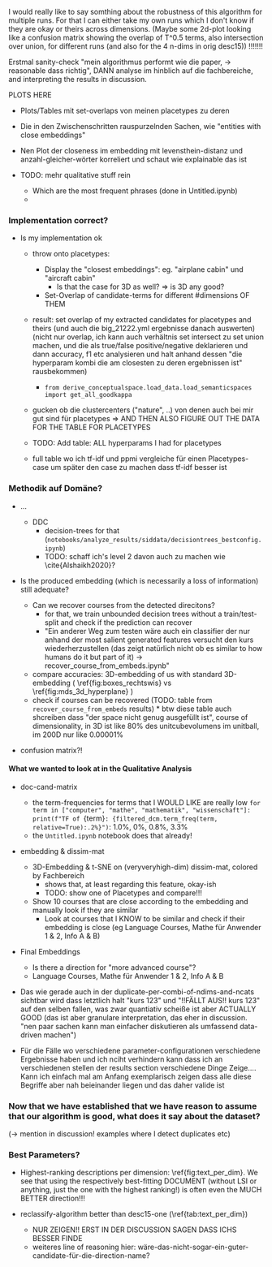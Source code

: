 <!-- Hier: was KOMMT RAUS bei den Sachen die mich interessieren (NUR BESCHREIBEN!nicht drüber reden ob und warum das mit den decisiontrees sinnvoll ist, und erst in der discussion darauf zurückkommen OB das sinnvoll ist -->
<!-- See the stuff from DO_IF_TIME!! -->


<!-- TODO: add parts of the "How to Evaluate" section back (currently comments in text)-->

I would really like to say somthing about the robustness of this algorithm for multiple runs. For that I can either take my own runs which I don't know if they are okay or theirs across dimensions. (Maybe some 2d-plot looking like a confusion matrix showing the overlap of T^0.5 terms, also intersection over union, for different runs (and also for the 4 n-dims in orig desc15))
!!!!!!!


Erstmal sanity-check "mein algorithmus performt wie die paper, -> reasonable dass richtig", DANN analyse im hinblich auf die fachbereiche, and interpreting the results in discussion.

PLOTS HERE	
* Plots/Tables mit set-overlaps von meinen placetypes zu deren
* Die in den Zwischenschritten rauspurzelnden Sachen, wie "entities with close embeddings"
* Nen Plot der closeness im embedding mit levensthein-distanz und anzahl-gleicher-wörter korreliert und schaut wie explainable das ist

* TODO: mehr qualitative stuff rein
	* Which are the most frequent phrases (done in Untitled.ipynb)
	* 


### Implementation correct?

* Is my implementation ok
	* throw onto placetypes:
		* Display the "closest embeddings": eg. "airplane cabin" und "aircraft cabin"
			* Is that the case for 3D as well? => is 3D any good?
		* Set-Overlap of candidate-terms for different #dimensions OF THEM

	* result: set overlap of my extracted candidates for placetypes and theirs (und auch die big_21222.yml ergebnisse danach auswerten) (nicht nur overlap, ich kann auch verhältnis set intersect zu set union machen, und die als true/false positive/negative deklarieren und dann accuracy, f1 etc analysieren und halt anhand dessen "die hyperparam kombi die am closesten zu deren ergebnissen ist" rausbekommen)
		* `from derive_conceptualspace.load_data.load_semanticspaces import get_all_goodkappa`
	* gucken ob die clustercenters ("nature", ..) von denen auch bei mir gut sind für placetypes => AND THEN ALSO FIGURE OUT THE DATA FOR THE TABLE FOR PLACETYPES

	* TODO: Add table: ALL hyperparams I had for placetypes
	* full table wo ich tf-idf und ppmi vergleiche für einen Placetypes-case um später den case zu machen dass tf-idf besser ist



### Methodik auf Domäne?

* ...		
	* DDC
		* decision-trees for that (`notebooks/analyze_results/siddata/decisiontrees_bestconfig.ipynb`)
		* TODO: schaff ich's level 2 davon auch zu machen wie \cite{Alshaikh2020}?



* Is the produced embedding (which is necessarily a loss of information) still adequate?
	* Can we recover courses from the detected direcitons?
		* for that, we train unbounded decision trees without a train/test-split and check if the prediction can recover
		* "Ein anderer Weg zum testen wäre auch ein classifier der nur anhand der most salient generated features versucht den kurs wiederherzustellen (das zeigt natürlich nicht ob es similar to how humans do it but part of it) -> recover_course_from_embeds.ipynb"
	* compare accuracies: 3D-embedding of us with standard 3D-embedding
		( \ref{fig:boxes_rechtswis} vs \ref{fig:mds_3d_hyperplane} )
	* check if courses can be recovered 
		(TODO: table from `recover_course_from_embeds` results)
			* btw diese table auch shcreiben dass "der space nicht genug ausgefüllt ist", course of dimensionality, in 3D ist like 80% des unitcubevolumens im unitball, im 200D nur like 0.00001%

* confusion matrix?!


#### What we wanted to look at in the Qualitative Analysis

* doc-cand-matrix
	* the term-frequencies for terms that I WOULD LIKE are really low
		`for term in ["computer", "mathe", "mathematik", "wissenschaft"]: print(f"TF of `{term}`: {filtered_dcm.term_freq(term, relative=True):.2%}")`: 1.0%, 0%, 0.8%, 3.3%
	* the `Untitled.ipynb` notebook does that already!

* embedding & dissim-mat
	* 3D-Embedding & t-SNE on (veryveryhigh-dim) dissim-mat, colored by Fachbereich 
		* shows that, at least regarding this feature, okay-ish
		* TODO: show one of Placetypes and compare!!!
	* Show 10 courses that are close according to the embedding and manually look if they are similar
		* Look at courses that I KNOW to be similar and check if their embedding is close (eg Language Courses, Mathe für Anwender 1 & 2, Info A & B)
* Final Embeddings	
	* Is there a direction for "more advanced course"? 
	* Language Courses, Mathe für Anwender 1 & 2, Info A & B

* Das wie gerade auch in der duplicate-per-combi-of-ndims-and-ncats sichtbar wird dass letztlich halt "kurs 123" und "!!FÄLLT AUS!! kurs 123" auf den selben fallen, was zwar quantiativ scheiße ist aber ACTUALLY GOOD (das ist aber granulare interpretation, das eher in discussion. "nen paar sachen kann man einfacher diskutieren als umfassend data-driven machen")

* Für die Fälle wo verschiedene parameter-configurationen verschiedene Ergebnisse haben und ich nciht verhindern kann dass ich an verschiedenen stellen der results section verschiedene Dinge Zeige.... Kann ich einfach mal am Anfang exemplarisch zeigen dass alle diese Begriffe aber nah beieinander liegen und das daher valide ist


### Now that we have established that we have reason to assume that our algorithm is good, what does it say about the dataset?

(-> mention in discussion! examples where I detect duplicates etc)


### Best Parameters?


* Highest-ranking descriptions per dimension: \ref{fig:text_per_dim}. We see that using the respectively best-fitting DOCUMENT (without LSI or anything, just the one with the highest ranking!)  is often even the MUCH BETTER direction!!! 


* reclassify-algorithm better than desc15-one (\ref{tab:text_per_dim})
	* NUR ZEIGEN!! ERST IN DER DISCUSSION SAGEN DASS ICHS BESSER FINDE
	* weiteres line of reasoning hier: wäre-das-nicht-sogar-ein-guter-candidate-für-die-direction-name?


